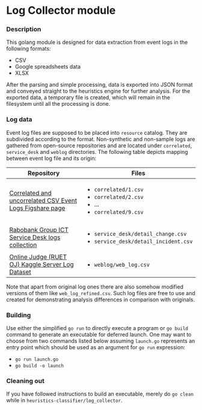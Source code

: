 # Log Collector module

### Description
This golang module is designed for data extraction from event logs in the 
following formats:

* CSV
* Google spreadsheets data
* XLSX

After the parsing and simple processing, data is exported into JSON format 
and conveyed straight to the heuristics engine for further analysis. For the 
exported data, a temporary file is created, which will remain in the filesystem 
until all the processing is done.

### Log data
Event log files are supposed to be placed into `resource` catalog. They are 
subdivided according to the format. Non-synthetic and non-sample logs are 
gathered from open-source repositories and are located under `correlated`, 
`service_desk` and `weblog` directories. The following table depicts mapping 
between event log file and its origin:

| Repository  | Files  |
|---|---|
| [Correlated and uncorrelated CSV Event Logs Figshare page](https://figshare.com/articles/Event_Logs_CSV/11342063/1) | <ul><li>`correlated/1.csv`</li><li>`correlated/2.csv`</li><li>...</li><li>`correlated/9.csv`</li></ul> |
| [Rabobank Group ICT Service Desk logs collection](https://data.4tu.nl/repository/uuid:c3e5d162-0cfd-4bb0-bd82-af5268819c35) | <ul><li>`service_desk/detail_change.csv`</li><li>`service_desk/detail_incident.csv`</li></ul> |
| [Online Judge (RUET OJ) Kaggle Server Log Dataset](https://www.kaggle.com/shawon10/web-log-dataset/data?select=weblog.csv) | <ul><li>`weblog/web_log.csv`</li></ul> |

Note that apart from original log ones there are also somehow modified versions 
of them like `web_log_refined.csv`. Such log files are free to use and created 
for demonstrating analysis differences in comparison with originals.

### Building 
Use either the simplified `go run` to directly execute a program or `go build` 
command to generate an executable for deferred launch. One may want to choose 
from two commands listed below assuming `launch.go` represents an entry point 
which should be used as an argument for `go run` expression: 

* `go run launch.go`
* `go build -o launch`

### Cleaning out
If you have followed instructions to build an executable, merely do `go clean` 
while in `heuristics-classifier/log_collector`.
